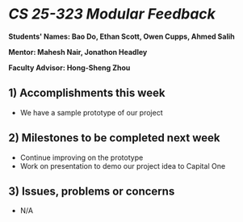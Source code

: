 # *CS 25-323 Modular Feedback*

**Students' Names: Bao Do, Ethan Scott, Owen Cupps, Ahmed Salih**

**Mentor: Mahesh Nair, Jonathon Headley**

**Faculty Advisor: Hong-Sheng Zhou**

## 1) Accomplishments this week ##
   - We have a sample prototype of our project

## 2) Milestones to be completed next week ##
   - Continue improving on the prototype
   - Work on presentation to demo our project idea to Capital One

## 3) Issues, problems or concerns ##
   - N/A


